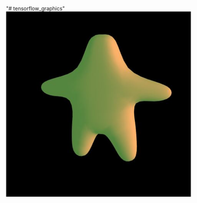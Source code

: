 "# tensorflow_graphics" 
<img src="https://github.com/sandroormeno/tensorflow_graphics/blob/master/Captura.JPG" width=600 />

